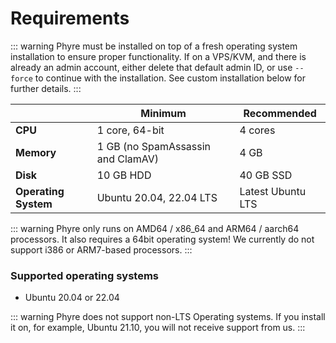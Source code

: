 # Requirements


::: warning
Phyre must be installed on top of a fresh operating system installation to ensure proper functionality.
If on a VPS/KVM, and there is already an admin account, either delete that default admin ID, or use `--force` to continue with the installation. See custom installation below for further details.
:::

|                      | Minimum                                        | Recommended                          |
| -------------------- | ---------------------------------------------- | ------------------------------------ |
| **CPU**              | 1 core, 64-bit                                 | 4 cores                              |
| **Memory**           | 1 GB (no SpamAssassin and ClamAV)              | 4 GB                                 |
| **Disk**             | 10 GB HDD                                      | 40 GB SSD                            |
| **Operating System** | Ubuntu 20.04, 22.04 LTS |  Latest Ubuntu LTS |

::: warning
Phyre only runs on AMD64 / x86_64 and ARM64 / aarch64 processors. It also requires a 64bit operating system!
We currently do not support i386 or ARM7-based processors.
:::

### Supported operating systems

- Ubuntu 20.04 or 22.04

::: warning
Phyre does not support non-LTS Operating systems. If you install it on, for example, Ubuntu 21.10, you will not receive support from us.
:::
